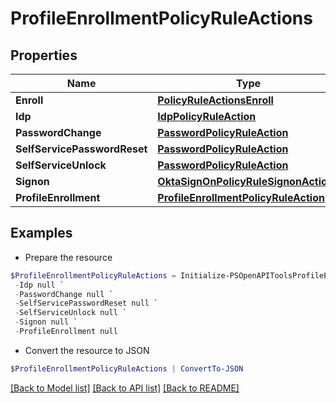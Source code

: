 # ProfileEnrollmentPolicyRuleActions
## Properties

Name | Type | Description | Notes
------------ | ------------- | ------------- | -------------
**Enroll** | [**PolicyRuleActionsEnroll**](PolicyRuleActionsEnroll.md) |  | [optional] 
**Idp** | [**IdpPolicyRuleAction**](IdpPolicyRuleAction.md) |  | [optional] 
**PasswordChange** | [**PasswordPolicyRuleAction**](PasswordPolicyRuleAction.md) |  | [optional] 
**SelfServicePasswordReset** | [**PasswordPolicyRuleAction**](PasswordPolicyRuleAction.md) |  | [optional] 
**SelfServiceUnlock** | [**PasswordPolicyRuleAction**](PasswordPolicyRuleAction.md) |  | [optional] 
**Signon** | [**OktaSignOnPolicyRuleSignonActions**](OktaSignOnPolicyRuleSignonActions.md) |  | [optional] 
**ProfileEnrollment** | [**ProfileEnrollmentPolicyRuleAction**](ProfileEnrollmentPolicyRuleAction.md) |  | [optional] 

## Examples

- Prepare the resource
```powershell
$ProfileEnrollmentPolicyRuleActions = Initialize-PSOpenAPIToolsProfileEnrollmentPolicyRuleActions  -Enroll null `
 -Idp null `
 -PasswordChange null `
 -SelfServicePasswordReset null `
 -SelfServiceUnlock null `
 -Signon null `
 -ProfileEnrollment null
```

- Convert the resource to JSON
```powershell
$ProfileEnrollmentPolicyRuleActions | ConvertTo-JSON
```

[[Back to Model list]](../README.md#documentation-for-models) [[Back to API list]](../README.md#documentation-for-api-endpoints) [[Back to README]](../README.md)

